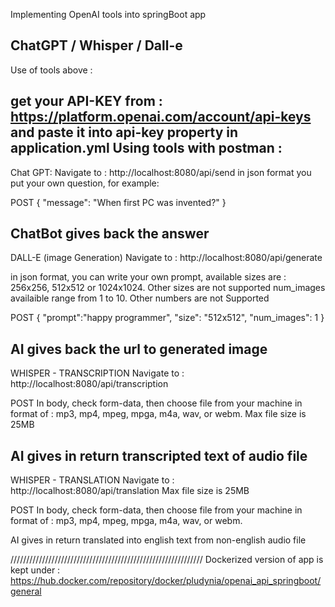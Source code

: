 Implementing OpenAI tools into springBoot app

ChatGPT / Whisper / Dall-e
----------------------------------------------------------------------------------------------------------------------------------

Use of tools above :

get your API-KEY from : https://platform.openai.com/account/api-keys and paste it into api-key property in application.yml
Using tools with postman :
----------------------------------------------------------------------------------------------------------------------------------

Chat GPT: Navigate to : http://localhost:8080/api/send in json format you put your own question, for example:

POST { "message": "When first PC was invented?" }

ChatBot gives back the answer
----------------------------------------------------------------------------------------------------------------------------------

DALL-E (image Generation) Navigate to : http://localhost:8080/api/generate

in json format, you can write your own prompt, available sizes are : 256x256, 512x512 or 1024x1024. Other sizes are not supported num_images availaible range from 1 to 10. Other numbers are not Supported

POST { "prompt":"happy programmer", "size": "512x512", "num_images": 1 }

AI gives back the url to generated image
----------------------------------------------------------------------------------------------------------------------------------

WHISPER - TRANSCRIPTION Navigate to : http://localhost:8080/api/transcription

POST In body, check form-data, then choose file from your machine in format of : mp3, mp4, mpeg, mpga, m4a, wav, or webm.
Max file size is 25MB

AI gives in return transcripted text of audio file
----------------------------------------------------------------------------------------------------------------------------------

WHISPER - TRANSLATION Navigate to : http://localhost:8080/api/translation
Max file size is 25MB

POST In body, check form-data, then choose file from your machine in format of : mp3, mp4, mpeg, mpga, m4a, wav, or webm.

AI gives in return translated into english text from non-english audio file

/////////////////////////////////////////////////////////////
Dockerized version of app is kept under :
https://hub.docker.com/repository/docker/pludynia/openai_api_springboot/general
